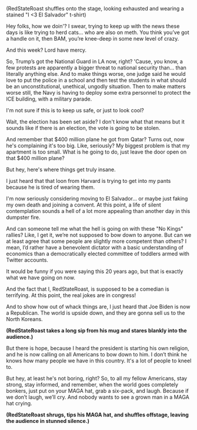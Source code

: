 (RedStateRoast shuffles onto the stage, looking exhausted and wearing a stained "I <3 El Salvador" t-shirt)

Hey folks, how we doin'? I swear, trying to keep up with the news these days is like trying to herd cats… who are also on meth. You think you’ve got a handle on it, then BAM, you’re knee-deep in some new level of crazy. 

And this week? Lord have mercy.

So, Trump’s got the National Guard in LA now, right? 'Cause, you know, a few protests are apparently a bigger threat to national security than… than literally anything else. And to make things worse, one judge said he would love to put the police in a school and then test the students in what should be an unconstitutional, unethical, ungodly situation. Then to make matters worse still, the Navy is having to deploy some extra personnel to protect the ICE building, with a military parade. 

I'm not sure if this is to keep us safe, or just to look cool? 

Wait, the election has been set aside? I don't know what that means but it sounds like if there is an election, the vote is going to be stolen.

And remember that $400 million plane he got from Qatar? Turns out, now he's complaining it's too big. Like, seriously? My biggest problem is that my apartment is too small. What is he going to do, just leave the door open on that $400 million plane?

But hey, here's where things get truly insane.

I just heard that that loon from Harvard is trying to get into my pants because he is tired of wearing them.

I'm now seriously considering moving to El Salvador... or maybe just faking my own death and joining a convent. At this point, a life of silent contemplation sounds a hell of a lot more appealing than another day in this dumpster fire.

And can someone tell me what the hell is going on with these "No Kings" rallies? Like, I get it, we’re not supposed to bow down to anyone. But can we at least agree that some people are slightly more competent than others? I mean, I’d rather have a benevolent dictator with a basic understanding of economics than a democratically elected committee of toddlers armed with Twitter accounts.

It would be funny if you were saying this 20 years ago, but that is exactly what we have going on now.

And the fact that I, RedStateRoast, is supposed to be a comedian is terrifying. At this point, the real jokes are in congress!

And to show how out of whack things are, I just heard that Joe Biden is now a Republican. The world is upside down, and they are gonna sell us to the North Koreans.

**(RedStateRoast takes a long sip from his mug and stares blankly into the audience.)**

But there is hope, because I heard the president is starting his own religion, and he is now calling on all Americans to bow down to him. I don’t think he knows how many people we have in this country. It's a lot of people to kneel to.

But hey, at least he's not boring, right? So, to all my fellow Americans, stay strong, stay informed, and remember, when the world goes completely bonkers, just put on your MAGA hat, grab a six-pack, and laugh. Because if we don’t laugh, we’ll cry. And nobody wants to see a grown man in a MAGA hat crying.

**(RedStateRoast shrugs, tips his MAGA hat, and shuffles offstage, leaving the audience in stunned silence.)**
